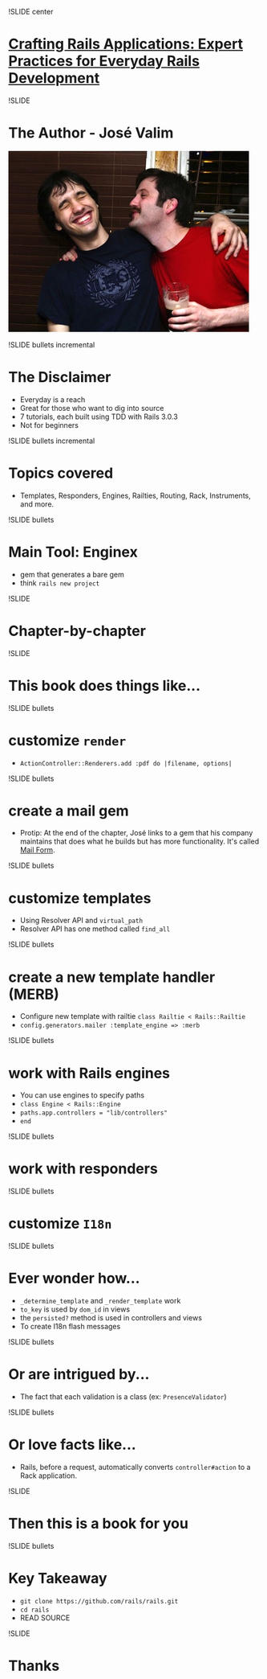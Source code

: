 !SLIDE center
# [Crafting Rails Applications: Expert Practices for Everyday Rails Development](http://www.amazon.com/Crafting-Rails-Applications-Development-Programmers/dp/1934356735/ref=wl_it_dp_v_S_nC?ie=UTF8&coliid=I9J4XAYHBBMGA&colid=K7D6CDDMZG6S) #

!SLIDE
# The Author - José Valim #

![Jose](tendervalim.jpg)

!SLIDE bullets incremental
# The Disclaimer #

* Everyday is a reach
* Great for those who want to dig into source
* 7 tutorials, each built using TDD with Rails 3.0.3
* Not for beginners

!SLIDE bullets incremental
# Topics covered #

* Templates, Responders, Engines, Railties, Routing, Rack, Instruments, and more.

!SLIDE bullets
# Main Tool: Enginex #

* gem that generates a bare gem
* think `rails new project`

!SLIDE 
# Chapter-by-chapter #

!SLIDE
# This book does things like... #

!SLIDE bullets
# customize `render` #

* `ActionController::Renderers.add :pdf do |filename, options|`

!SLIDE bullets
# create a mail gem #

* Protip: At the end of the chapter, José links to a gem that his company maintains that does what he builds but has more functionality. It's called [Mail Form](https://github.com/plataformatec/mail_form).

!SLIDE bullets
# customize templates #

* Using Resolver API and `virtual_path`
* Resolver API has one method called `find_all`

!SLIDE bullets
# create a new template handler (MERB) #

* Configure new template with railtie `class Railtie < Rails::Railtie`
* `config.generators.mailer :template_engine => :merb`

!SLIDE bullets
# work with Rails engines #

* You can use engines to specify paths
* `class Engine < Rails::Engine`
* `paths.app.controllers = "lib/controllers"`
* `end`

!SLIDE bullets
# work with responders #

!SLIDE bullets
# customize `I18n` #

!SLIDE bullets
# Ever wonder how... #

* `_determine_template` and `_render_template` work
* `to_key` is used by `dom_id` in views
* the `persisted?` method is used in controllers and views
* To create I18n flash messages

!SLIDE bullets
# Or are intrigued by... #

* The fact that each validation is a class (ex: `PresenceValidator`)

!SLIDE bullets
# Or love facts like... #

* Rails, before a request, automatically converts `controller#action` to a Rack application.

!SLIDE
# Then this is a book for you #

!SLIDE bullets
# Key Takeaway #

* `git clone https://github.com/rails/rails.git`
* `cd rails`
* READ SOURCE

!SLIDE
# Thanks #